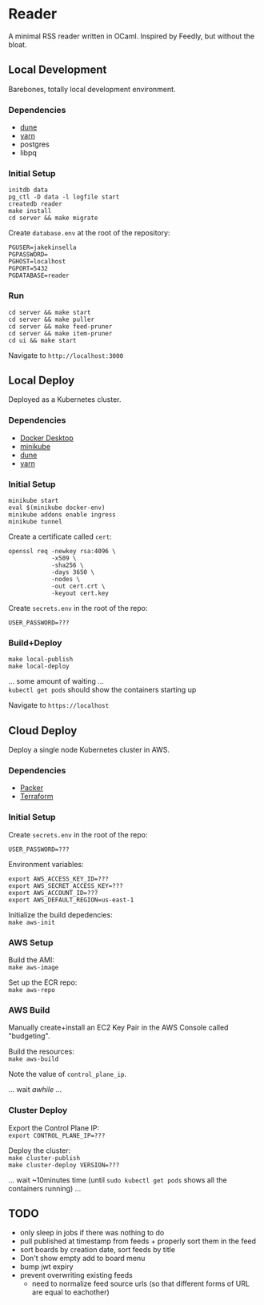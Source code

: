 # Reader

A minimal RSS reader written in OCaml. Inspired by Feedly, but without the bloat.  

## Local Development
Barebones, totally local development environment.  

### Dependencies
 - [dune](https://dune.build)
 - [yarn](https://yarnpkg.com)
 - postgres
 - libpq

### Initial Setup
`initdb data`  
`pg_ctl -D data -l logfile start`  
`createdb reader`  
`make install`  
`cd server && make migrate`  
  
Create `database.env` at the root of the repository:
```
PGUSER=jakekinsella
PGPASSWORD=
PGHOST=localhost
PGPORT=5432
PGDATABASE=reader
```

### Run
`cd server && make start`  
`cd server && make puller`  
`cd server && make feed-pruner`  
`cd server && make item-pruner`  
`cd ui && make start`  
  
Navigate to `http://localhost:3000`  

## Local Deploy
Deployed as a Kubernetes cluster.  

### Dependencies
 - [Docker Desktop](https://www.docker.com/products/docker-desktop/)
 - [minikube](https://minikube.sigs.k8s.io/docs/)
 - [dune](https://dune.build)
 - [yarn](https://yarnpkg.com)

### Initial Setup

`minikube start`  
`eval $(minikube docker-env)`  
`minikube addons enable ingress`  
`minikube tunnel`  
  
Create a certificate called `cert`:
```
openssl req -newkey rsa:4096 \
            -x509 \
            -sha256 \
            -days 3650 \
            -nodes \
            -out cert.crt \
            -keyout cert.key
```
  
Create `secrets.env` in the root of the repo:
```
USER_PASSWORD=???
```

### Build+Deploy
`make local-publish`  
`make local-deploy`  

... some amount of waiting ...  
`kubectl get pods` should show the containers starting up  
  
Navigate to `https://localhost`  

## Cloud Deploy
Deploy a single node Kubernetes cluster in AWS.  

### Dependencies
 - [Packer](http://packer.io)
 - [Terraform](https://www.terraform.io)

### Initial Setup

Create `secrets.env` in the root of the repo:
```
USER_PASSWORD=???
```
  
Environment variables:
```
export AWS_ACCESS_KEY_ID=???
export AWS_SECRET_ACCESS_KEY=???
export AWS_ACCOUNT_ID=???
export AWS_DEFAULT_REGION=us-east-1
```
  
Initialize the build depedencies:  
`make aws-init`

### AWS Setup
Build the AMI:  
`make aws-image`

Set up the ECR repo:  
`make aws-repo`

### AWS Build
Manually create+install an EC2 Key Pair in the AWS Console called "budgeting".  

Build the resources:  
`make aws-build`  
  
Note the value of `control_plane_ip`.  
  
... wait _awhile_ ...  

### Cluster Deploy

Export the Control Plane IP:  
`export CONTROL_PLANE_IP=???`  

Deploy the cluster:  
`make cluster-publish`  
`make cluster-deploy VERSION=???`  

... wait \~10minutes time (until `sudo kubectl get pods` shows all the containers running) ...  

## TODO
 - only sleep in jobs if there was nothing to do
 - pull published at timestamp from feeds + properly sort them in the feed
 - sort boards by creation date, sort feeds by title
 - Don't show empty add to board menu
 - bump jwt expiry
 - prevent overwriting existing feeds
   - need to normalize feed source urls (so that different forms of URL are equal to eachother)
